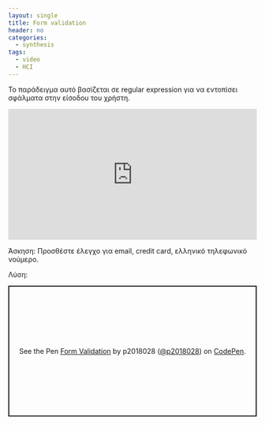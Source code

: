 ```yaml
---
layout: single
title: Form validation 
header: no
categories:
  - synthesis
tags:
  - video
  - HCI
---
```


Το παράδειγμα αυτό βασίζεται σε regular expression για να εντοπίσει σφάλματα στην είσοδου του χρήστη.

<iframe height="265" style="width: 100%;" scrolling="no" title="Form Validation" src="https://codepen.io/mibook/embed/XWdwJxX?height=265&theme-id=light&default-tab=html,result" frameborder="no" loading="lazy" allowtransparency="true" allowfullscreen="true"> See the Pen Form Validation by mibook (@mibook) on CodePen. </iframe>
<script async src="https://cpwebassets.codepen.io/assets/embed/ei.js"></script>

Άσκηση: Προσθέστε έλεγχο για email, credit card, ελληνικό τηλεφωνικό νούμερο. <br>

Λύση:


<p class="codepen" data-height="265" data-theme-id="light" data-default-tab="html,result" data-user="p2018028" data-slug-hash="eYzzogQ" style="height: 265px; box-sizing: border-box; display: flex; align-items: center; justify-content: center; border: 2px solid; margin: 1em 0; padding: 1em;" data-pen-title="Form Validation">
  <span>See the Pen <a href="https://codepen.io/p2018028/pen/eYzzogQ">
  Form Validation</a> by p2018028 (<a href="https://codepen.io/p2018028">@p2018028</a>)
  on <a href="https://codepen.io">CodePen</a>.</span>
</p>
<script async src="https://cpwebassets.codepen.io/assets/embed/ei.js"></script>
